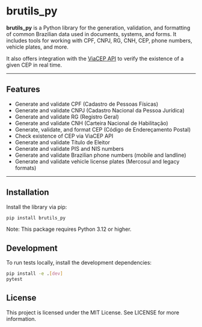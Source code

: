 # brutils_py

**brutils_py** is a Python library for the generation, validation, and formatting of common Brazilian data used in documents, systems, and forms. It includes tools for working with CPF, CNPJ, RG, CNH, CEP, phone numbers, vehicle plates, and more.

It also offers integration with the [ViaCEP API](https://viacep.com.br) to verify the existence of a given CEP in real time.

---

## Features

- Generate and validate CPF (Cadastro de Pessoas Físicas)
- Generate and validate CNPJ (Cadastro Nacional da Pessoa Jurídica)
- Generate and validate RG (Registro Geral)
- Generate and validate CNH (Carteira Nacional de Habilitação)
- Generate, validate, and format CEP (Código de Endereçamento Postal)
- Check existence of CEP via ViaCEP API
- Generate and validate Título de Eleitor
- Generate and validate PIS and NIS numbers
- Generate and validate Brazilian phone numbers (mobile and landline)
- Generate and validate vehicle license plates (Mercosul and legacy formats)

---

## Installation

Install the library via pip:

```bash
pip install brutils_py
```

Note: This package requires Python 3.12 or higher.

## Development
To run tests locally, install the development dependencies:

```bash
pip install -e .[dev]
pytest
```

## License
This project is licensed under the MIT License. See LICENSE for more information.